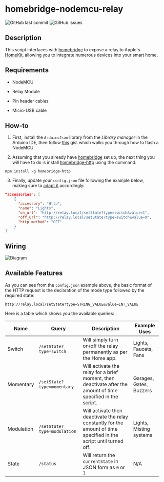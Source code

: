 # homebridge-nodemcu-relay

![GitHub last commit](https://img.shields.io/github/last-commit/Tommrodrigues/homebridge-nodemcu-relay.svg) ![GitHub issues](https://img.shields.io/github/issues/Tommrodrigues/homebridge-nodemcu-relay.svg)

## Description

This script interfaces with [homebridge](https://github.com/nfarina/homebridge) to expose a relay to Apple's [HomeKit](http://www.apple.com/ios/home/), allowing you to integrate numerous devices into your smart home.

## Requirements

* NodeMCU

* Relay Module

* Pin header cables

* Micro-USB cable

## How-to

1. First, install the `ArduinoJson` library from the _Library manager_ in the Arduino IDE, then follow [this](https://gist.github.com/Tommrodrigues/8d9d3b886936ccea9c21f495755640dd) gist which walks you through how to flash a NodeMCU.

2. Assuming that you already have [homebridge](https://github.com/nfarina/homebridge#installation) set up, the next thing you will have to do is install [homebridge-http](https://github.com/rudders/homebridge-http) using the command:
```
npm install -g homebridge-http
```

3. Finally, update your `config.json` file following the example below, making sure to [adapt it](#available-features) accordingly:

```json
"accessories": [
    {
      "accessory": "Http",
      "name": "Lights",
      "on_url": "http://relay.local/setState?type=switch&value=1",
      "off_url": "http://relay.local/setState?type=switch&value=0",
      "http_method": "GET"
    }
]
```

## Wiring

![Diagram](https://i.ibb.co/Jrzr2Hm/68747470733a2f2f696d6167652e6962622e636f2f68454468464c2f576972696e672d52656c61792d4469616772616d2e6a7067.jpg)


## Available Features

As you can see from the `config.json` example above, the basic format of the HTTP request is the declaration of the mode type followed by the required state:
```
http://relay.local/setState?type=STRING_VALUE&value=INT_VALUE
```

Here is a table which shows you the available queries:

| Name | Query | Description | Example Uses |
| --- | --- | --- | --- |
| Switch | `/setState?type=switch` | Will simply turn on/off the relay permanently as per the Home app. | Lights, Faucets, Fans |
| Momentary | `/setState?type=momentary` | Will activate the relay for a brief moment, then deactivate after the amount of time specified in the script. | Garages, Gates, Buzzers |
| Modulation | `/setState?type=modulation` | Will activate then deactivate the relay constantly for the amount of time specified in the script until turned off. | Lights, Misting systems |
| State | `/status` | Will return the `currentState` in JSON form as `0` or `1` | N/A |
